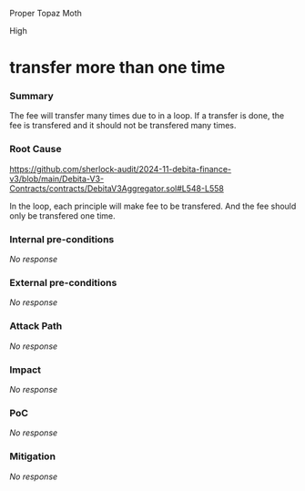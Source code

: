 Proper Topaz Moth

High

# transfer more than one time

### Summary

The fee will transfer many times due to in a loop. If a transfer is done, the fee is transfered and it should not be transfered many times.

### Root Cause

https://github.com/sherlock-audit/2024-11-debita-finance-v3/blob/main/Debita-V3-Contracts/contracts/DebitaV3Aggregator.sol#L548-L558 

In the loop, each principle will make fee to be transfered. And the fee should only be transfered one time.

### Internal pre-conditions

_No response_

### External pre-conditions

_No response_

### Attack Path

_No response_

### Impact

_No response_

### PoC

_No response_

### Mitigation

_No response_